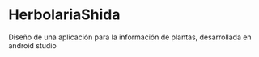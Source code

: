 # HerbolariaShida
Diseño de una aplicación para la información de plantas, desarrollada en android studio
